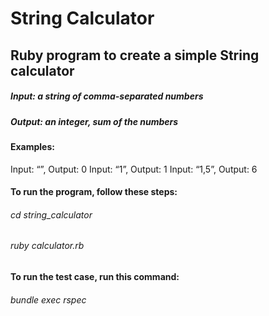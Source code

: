# String Calculator

## Ruby program to create a simple String calculator

##### Input: a string of comma-separated numbers
##### Output: an integer, sum of the numbers

#### Examples:

Input: “”, Output: 0
Input: “1”, Output: 1
Input: “1,5”, Output: 6

#### To run the program, follow these steps:

###### cd string_calculator
###### ruby calculator.rb

#### To run the test case, run this command:

###### bundle exec rspec
